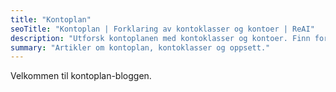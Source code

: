 ```yaml
---
title: "Kontoplan"
seoTitle: "Kontoplan | Forklaring av kontoklasser og kontoer | ReAI"
description: "Utforsk kontoplanen med kontoklasser og kontoer. Finn forklaringer, bruk og bokføring for kontoer i norsk standard kontoplan."
summary: "Artikler om kontoplan, kontoklasser og oppsett."
---
```


Velkommen til kontoplan-bloggen.
